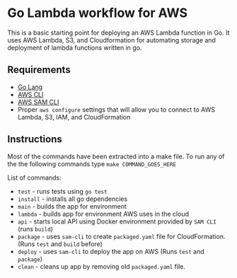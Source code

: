 # Go Lambda workflow for AWS

This is a basic starting point for deploying an AWS Lambda function in Go. It uses AWS Lambda, S3, and Cloudformation for automating storage and deployment of lambda functions written in go.   

## Requirements

- [Go Lang](https://golang.org/doc/install)
- [AWS CLI](https://docs.aws.amazon.com/cli/latest/userguide/cli-chap-welcome.html)
- [AWS SAM CLI](https://docs.aws.amazon.com/serverless-application-model/latest/developerguide/serverless-sam-cli-install.html)
- Proper `aws configure` settings that will allow you to connect to AWS Lambda, S3, IAM, and CloudFormation  

## Instructions

Most of the commands have been extracted into a make file. To run any of the the following commands type `make COMMAND_GOES_HERE`

List of commands:

- `test` - runs tests using `go test`
- `install` - installs all go dependencies
- `main` - builds the app for environment
- `lambda` - builds app for environment AWS uses in the cloud
- `api` - starts local API using Docker environment provided by `SAM CLI` (runs `build`)
- `package` - uses `sam-cli` to create `packaged.yaml` file for CloudFormation. (Runs `test` and `build` before)
- `deploy` -  uses `sam-cli` to deploy the app on AWS (Runs `test` and `package`)
- `clean` -  cleans up app by removing old `packaged.yaml` file.


